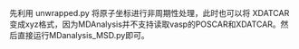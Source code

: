 先利用 unwrapped.py 将原子坐标进行非周期性处理，此时也可以将 XDATCAR 变成xyz格式，因为MDAnalysis并不支持读取vasp的POSCAR和XDATCAR。然后直接运行MDanalysis_MSD.py即可。